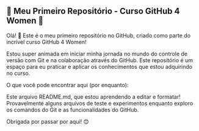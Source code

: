 ## 🚀 Meu Primeiro Repositório - Curso GitHub 4 Women 🚀
Olá! 👋 Este é o meu primeiro repositório no GitHub, criado como parte do incrível curso GitHub 4 Women!

Estou super animada em iniciar minha jornada no mundo do controle de versão com Git e na colaboração através do GitHub. Este repositório é um espaço para eu praticar e aplicar os conhecimentos que estou adquirindo no curso.

O que você pode encontrar aqui (por enquanto):

Este arquivo README.md, que estou aprendendo a editar e formatar!
Provavelmente alguns arquivos de teste e experimentos enquanto exploro os comandos do Git e as funcionalidades do GitHub.

Obrigada por passar por aqui! 😊
